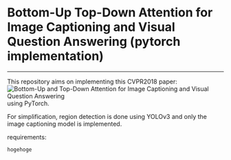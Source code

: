 # Bottom-Up Top-Down Attention for Image Captioning and Visual Question Answering (pytorch implementation)
---

This repository aims on implementing this CVPR2018 paper:
![Bottom-Up and Top-Down Attention for Image Captioning and Visual Question Answering](https://arxiv.org/abs/1707.07998)
using PyTorch.

For simplification, region detection is done using YOLOv3 and only the image captioning model is implemented.

requirements:
```
hogehoge
```

